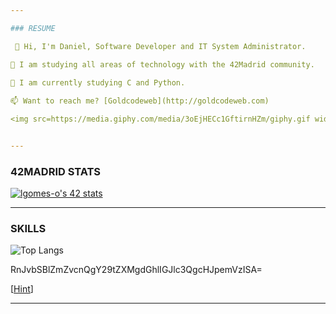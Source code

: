 ```yaml
---

### RESUME

 👋 Hi, I'm Daniel, Software Developer and IT System Administrator.

👀 I am studying all areas of technology with the 42Madrid community.
        
🌱 I am currently studying C and Python.

📫 Want to reach me? [Goldcodeweb](http://goldcodeweb.com)

<img src=https://media.giphy.com/media/3oEjHECc1GftirnHZm/giphy.gif width=310 height=220/>


---  
```


### 42MADRID STATS

[![lgomes-o's 42 stats](https://badge42.vercel.app/api/v2/cl4osmqtg006109jvtxcd7k3u/stats?cursusId=21&coalitionId=65)](https://www.42madrid.com/)

---    

### SKILLS

![Top Langs](https://github-readme-stats.vercel.app/api/top-langs/?username=goldcod3&theme=tokyonight)

RnJvbSBlZmZvcnQgY29tZXMgdGhlIGJlc3QgcHJpemVzISA=

[[Hint](https://www.base64decode.org/)]

---
